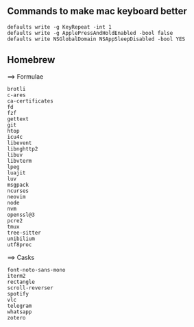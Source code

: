 ## Commands to make mac keyboard better
    defaults write -g KeyRepeat -int 1
    defaults write -g ApplePressAndHoldEnabled -bool false
    defaults write NSGlobalDomain NSAppSleepDisabled -bool YES
    
## Homebrew
==> Formulae

    brotli
    c-ares
    ca-certificates
    fd
    fzf
    gettext
    git
    htop
    icu4c
    libevent
    libnghttp2
    libuv
    libvterm
    lpeg
    luajit
    luv
    msgpack
    ncurses
    neovim
    node
    nvm
    openssl@3
    pcre2
    tmux
    tree-sitter
    unibilium
    utf8proc
    
==> Casks

    font-noto-sans-mono
    iterm2
    rectangle
    scroll-reverser
    spotify
    vlc
    telegram
    whatsapp
    zotero
